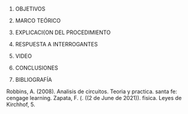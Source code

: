 1. OBJETIVOS


2. MARCO TEÓRICO


3. EXPLICACI{ON DEL PROCEDIMIENTO


4. RESPUESTA A INTERROGANTES

5. VIDEO

6. CONCLUSIONES

7. BIBLIOGRAFÍA

Robbins, A. (2008). Analisis de circuitos. Teoria y practica. santa fe: cengage learning. Zapata, F. (. ((2 de June de 2021)). fisica. Leyes de Kirchhof, 5.
